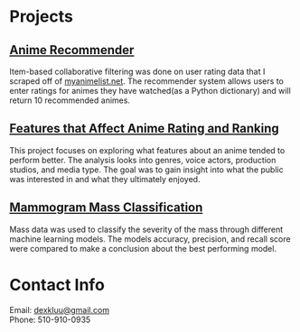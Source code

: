 # Projects
## [Anime Recommender](https://dexkluu.github.io/Anime-recommender/)
Item-based collaborative filtering was done on user rating data that I scraped off of [myanimelist.net](https://myanimelist.net). The recommender system allows users to enter ratings for animes they have watched(as a Python dictionary) and will return 10 recommended animes.

## [Features that Affect Anime Rating and Ranking](https://dexkluu.github.io/Features-affecting-animated-media-rating-and-rank/)
This project focuses on exploring what features about an anime tended to perform better. The analysis looks into genres, voice actors, production studios, and media type. The goal was to gain insight into what the public was interested in and what they ultimately enjoyed.

## [Mammogram Mass Classification](https://dexkluu.github.io/Mammogram-Mass-Classification/)
Mass data was used to classify the severity of the mass through different machine learning models. The models accuracy, precision, and recall score were compared to make a conclusion about the best performing model.

# Contact Info
Email: dexkluu@gmail.com <br>
Phone: 510-910-0935
